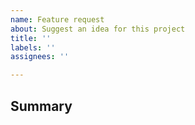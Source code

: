 ```yaml
---
name: Feature request
about: Suggest an idea for this project
title: ''
labels: ''
assignees: ''

---
```


## Summary

<!-- Tell us what the suggestion is -->
